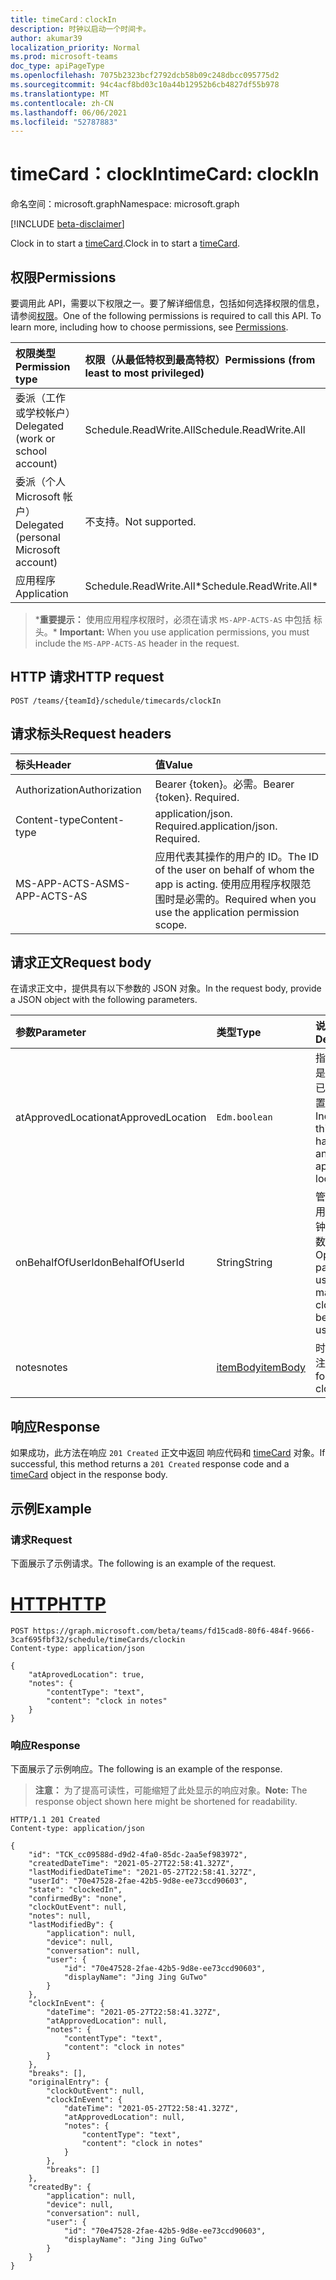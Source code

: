 ```yaml
---
title: timeCard：clockIn
description: 时钟以启动一个时间卡。
author: akumar39
localization_priority: Normal
ms.prod: microsoft-teams
doc_type: apiPageType
ms.openlocfilehash: 7075b2323bcf2792dcb58b09c248dbcc095775d2
ms.sourcegitcommit: 94c4acf8bd03c10a44b12952b6cb4827df55b978
ms.translationtype: MT
ms.contentlocale: zh-CN
ms.lasthandoff: 06/06/2021
ms.locfileid: "52787883"
---
```

# <a name="timecard-clockin"></a><span data-ttu-id="e5e43-103">timeCard：clockIn</span><span class="sxs-lookup"><span data-stu-id="e5e43-103">timeCard: clockIn</span></span>

<span data-ttu-id="e5e43-104">命名空间：microsoft.graph</span><span class="sxs-lookup"><span data-stu-id="e5e43-104">Namespace: microsoft.graph</span></span>

[!INCLUDE [beta-disclaimer](../../includes/beta-disclaimer.md)]

<span data-ttu-id="e5e43-105">Clock in to start a [timeCard](../resources/timeCard.md).</span><span class="sxs-lookup"><span data-stu-id="e5e43-105">Clock in to start a [timeCard](../resources/timeCard.md).</span></span>

## <a name="permissions"></a><span data-ttu-id="e5e43-106">权限</span><span class="sxs-lookup"><span data-stu-id="e5e43-106">Permissions</span></span>

<span data-ttu-id="e5e43-p101">要调用此 API，需要以下权限之一。要了解详细信息，包括如何选择权限的信息，请参阅[权限](/graph/permissions-reference)。</span><span class="sxs-lookup"><span data-stu-id="e5e43-p101">One of the following permissions is required to call this API. To learn more, including how to choose permissions, see [Permissions](/graph/permissions-reference).</span></span>

|<span data-ttu-id="e5e43-109">权限类型</span><span class="sxs-lookup"><span data-stu-id="e5e43-109">Permission type</span></span>      | <span data-ttu-id="e5e43-110">权限（从最低特权到最高特权）</span><span class="sxs-lookup"><span data-stu-id="e5e43-110">Permissions (from least to most privileged)</span></span>              |
|:--------------------|:---------------------------------------------------------|
|<span data-ttu-id="e5e43-111">委派（工作或学校帐户）</span><span class="sxs-lookup"><span data-stu-id="e5e43-111">Delegated (work or school account)</span></span> | <span data-ttu-id="e5e43-112">Schedule.ReadWrite.All</span><span class="sxs-lookup"><span data-stu-id="e5e43-112">Schedule.ReadWrite.All</span></span>    |
|<span data-ttu-id="e5e43-113">委派（个人 Microsoft 帐户）</span><span class="sxs-lookup"><span data-stu-id="e5e43-113">Delegated (personal Microsoft account)</span></span> | <span data-ttu-id="e5e43-114">不支持。</span><span class="sxs-lookup"><span data-stu-id="e5e43-114">Not supported.</span></span>    |
|<span data-ttu-id="e5e43-115">应用程序</span><span class="sxs-lookup"><span data-stu-id="e5e43-115">Application</span></span> | <span data-ttu-id="e5e43-116">Schedule.ReadWrite.All\*</span><span class="sxs-lookup"><span data-stu-id="e5e43-116">Schedule.ReadWrite.All\*</span></span> |

><span data-ttu-id="e5e43-117">\***重要提示：** 使用应用程序权限时，必须在请求 `MS-APP-ACTS-AS` 中包括 标头。</span><span class="sxs-lookup"><span data-stu-id="e5e43-117">\* **Important:** When you use application permissions, you must include the `MS-APP-ACTS-AS` header in the request.</span></span>

## <a name="http-request"></a><span data-ttu-id="e5e43-118">HTTP 请求</span><span class="sxs-lookup"><span data-stu-id="e5e43-118">HTTP request</span></span>

<!-- { "blockType": "ignored" } -->

```http
POST /teams/{teamId}/schedule/timecards/clockIn
```

## <a name="request-headers"></a><span data-ttu-id="e5e43-119">请求标头</span><span class="sxs-lookup"><span data-stu-id="e5e43-119">Request headers</span></span>

| <span data-ttu-id="e5e43-120">标头</span><span class="sxs-lookup"><span data-stu-id="e5e43-120">Header</span></span>       | <span data-ttu-id="e5e43-121">值</span><span class="sxs-lookup"><span data-stu-id="e5e43-121">Value</span></span> |
|:---------------|:--------|
| <span data-ttu-id="e5e43-122">Authorization</span><span class="sxs-lookup"><span data-stu-id="e5e43-122">Authorization</span></span>  | <span data-ttu-id="e5e43-p102">Bearer {token}。必需。</span><span class="sxs-lookup"><span data-stu-id="e5e43-p102">Bearer {token}. Required.</span></span>  |
| <span data-ttu-id="e5e43-125">Content-type</span><span class="sxs-lookup"><span data-stu-id="e5e43-125">Content-type</span></span> | <span data-ttu-id="e5e43-p103">application/json. Required.</span><span class="sxs-lookup"><span data-stu-id="e5e43-p103">application/json. Required.</span></span>|
| <span data-ttu-id="e5e43-128">MS-APP-ACTS-AS</span><span class="sxs-lookup"><span data-stu-id="e5e43-128">MS-APP-ACTS-AS</span></span> | <span data-ttu-id="e5e43-129">应用代表其操作的用户的 ID。</span><span class="sxs-lookup"><span data-stu-id="e5e43-129">The ID of the user on behalf of whom the app is acting.</span></span> <span data-ttu-id="e5e43-130">使用应用程序权限范围时是必需的。</span><span class="sxs-lookup"><span data-stu-id="e5e43-130">Required when you use the application permission scope.</span></span> |

## <a name="request-body"></a><span data-ttu-id="e5e43-131">请求正文</span><span class="sxs-lookup"><span data-stu-id="e5e43-131">Request body</span></span>

<span data-ttu-id="e5e43-132">在请求正文中，提供具有以下参数的 JSON 对象。</span><span class="sxs-lookup"><span data-stu-id="e5e43-132">In the request body, provide a JSON object with the following parameters.</span></span>

| <span data-ttu-id="e5e43-133">参数</span><span class="sxs-lookup"><span data-stu-id="e5e43-133">Parameter</span></span>    | <span data-ttu-id="e5e43-134">类型</span><span class="sxs-lookup"><span data-stu-id="e5e43-134">Type</span></span>        | <span data-ttu-id="e5e43-135">说明</span><span class="sxs-lookup"><span data-stu-id="e5e43-135">Description</span></span> |
|:-------------|:------------|:------------|
|<span data-ttu-id="e5e43-136">atApprovedLocation</span><span class="sxs-lookup"><span data-stu-id="e5e43-136">atApprovedLocation</span></span>| `Edm.boolean ` | <span data-ttu-id="e5e43-137">指示此操作是否发生在已批准的位置。</span><span class="sxs-lookup"><span data-stu-id="e5e43-137">Indicate if this action happens at an approved location.</span></span>|
|<span data-ttu-id="e5e43-138">onBehalfOfUserId</span><span class="sxs-lookup"><span data-stu-id="e5e43-138">onBehalfOfUserId</span></span>| <span data-ttu-id="e5e43-139">String</span><span class="sxs-lookup"><span data-stu-id="e5e43-139">String</span></span> | <span data-ttu-id="e5e43-140">管理员代表用户进行时钟的可选参数。</span><span class="sxs-lookup"><span data-stu-id="e5e43-140">Optional parameter used by the manager to clock in on behalf of a user.</span></span>|
|<span data-ttu-id="e5e43-141">notes</span><span class="sxs-lookup"><span data-stu-id="e5e43-141">notes</span></span>| [<span data-ttu-id="e5e43-142">itemBody</span><span class="sxs-lookup"><span data-stu-id="e5e43-142">itemBody</span></span>](../resources/itembody.md)  |<span data-ttu-id="e5e43-143">时钟的备注。</span><span class="sxs-lookup"><span data-stu-id="e5e43-143">Notes for the clock in.</span></span> |

## <a name="response"></a><span data-ttu-id="e5e43-144">响应</span><span class="sxs-lookup"><span data-stu-id="e5e43-144">Response</span></span>

<span data-ttu-id="e5e43-145">如果成功，此方法在响应 `201 Created` 正文中返回 响应代码和 [timeCard](../resources/timeCard.md) 对象。</span><span class="sxs-lookup"><span data-stu-id="e5e43-145">If successful, this method returns a `201 Created` response code and a [timeCard](../resources/timeCard.md) object in the response body.</span></span>

## <a name="example"></a><span data-ttu-id="e5e43-146">示例</span><span class="sxs-lookup"><span data-stu-id="e5e43-146">Example</span></span>

### <a name="request"></a><span data-ttu-id="e5e43-147">请求</span><span class="sxs-lookup"><span data-stu-id="e5e43-147">Request</span></span>
<span data-ttu-id="e5e43-148">下面展示了示例请求。</span><span class="sxs-lookup"><span data-stu-id="e5e43-148">The following is an example of the request.</span></span> 

# <a name="http"></a>[<span data-ttu-id="e5e43-149">HTTP</span><span class="sxs-lookup"><span data-stu-id="e5e43-149">HTTP</span></span>](#tab/http)
<!-- {
  "blockType": "request",
  "name": "timecard-clockin"
}-->

```http
POST https://graph.microsoft.com/beta/teams/fd15cad8-80f6-484f-9666-3caf695fbf32/schedule/timeCards/clockin
Content-type: application/json

{
    "atAprovedLocation": true,
    "notes": {
        "contentType": "text",
        "content": "clock in notes"
    }
}
```

### <a name="response"></a><span data-ttu-id="e5e43-150">响应</span><span class="sxs-lookup"><span data-stu-id="e5e43-150">Response</span></span>

<span data-ttu-id="e5e43-151">下面展示了示例响应。</span><span class="sxs-lookup"><span data-stu-id="e5e43-151">The following is an example of the response.</span></span> 

><span data-ttu-id="e5e43-152">**注意：** 为了提高可读性，可能缩短了此处显示的响应对象。</span><span class="sxs-lookup"><span data-stu-id="e5e43-152">**Note:** The response object shown here might be shortened for readability.</span></span>
<!-- {
  "blockType": "response",
  "truncated": true,
  "@odata.type": "microsoft.graph.timeCard"
} -->

```http
HTTP/1.1 201 Created
Content-type: application/json

{
    "id": "TCK_cc09588d-d9d2-4fa0-85dc-2aa5ef983972",
    "createdDateTime": "2021-05-27T22:58:41.327Z",
    "lastModifiedDateTime": "2021-05-27T22:58:41.327Z",
    "userId": "70e47528-2fae-42b5-9d8e-ee73ccd90603",
    "state": "clockedIn",
    "confirmedBy": "none",
    "clockOutEvent": null,
    "notes": null,
    "lastModifiedBy": {
        "application": null,
        "device": null,
        "conversation": null,
        "user": {
            "id": "70e47528-2fae-42b5-9d8e-ee73ccd90603",
            "displayName": "Jing Jing GuTwo"
        }
    },
    "clockInEvent": {
        "dateTime": "2021-05-27T22:58:41.327Z",
        "atApprovedLocation": null,
        "notes": {
            "contentType": "text",
            "content": "clock in notes"
        }
    },
    "breaks": [],
    "originalEntry": {
        "clockOutEvent": null,
        "clockInEvent": {
            "dateTime": "2021-05-27T22:58:41.327Z",
            "atApprovedLocation": null,
            "notes": {
                "contentType": "text",
                "content": "clock in notes"
            }
        },
        "breaks": []
    },
    "createdBy": {
        "application": null,
        "device": null,
        "conversation": null,
        "user": {
            "id": "70e47528-2fae-42b5-9d8e-ee73ccd90603",
            "displayName": "Jing Jing GuTwo"
        }
    }
}
```

<!-- uuid: 8fcb5dbc-d5aa-4681-8e31-b001d5168d79
2015-10-25 14:57:30 UTC -->
<!--
{
  "type": "#page.annotation",
  "description": "Clock In",
  "keywords": "",
  "section": "documentation",
  "tocPath": "",
  "suppressions": [
  ]
}
-->
